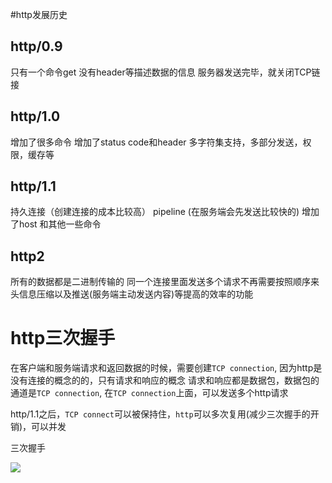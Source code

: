 #http发展历史

## http/0.9
只有一个命令get
没有header等描述数据的信息
服务器发送完毕，就关闭TCP链接

## http/1.0
增加了很多命令
增加了status code和header
多字符集支持，多部分发送，权限，缓存等


## http/1.1
持久连接（创建连接的成本比较高）
pipeline (在服务端会先发送比较快的) 
增加了host 和其他一些命令

## http2
所有的数据都是二进制传输的
同一个连接里面发送多个请求不再需要按照顺序来
头信息压缩以及推送(服务端主动发送内容)等提高的效率的功能


# http三次握手
在客户端和服务端请求和返回数据的时候，需要创建`TCP connection`, 因为http是没有连接的概念的的，只有请求和响应的概念
请求和响应都是数据包，数据包的通道是`TCP connection`, 在`TCP connection`上面，可以发送多个http请求

http/1.1之后，`TCP connect`可以被保持住，`http`可以多次复用(减少三次握手的开销)，可以并发

三次握手

![](http://p8cyzbt5x.bkt.clouddn.com/UC20180607_092457.png)




